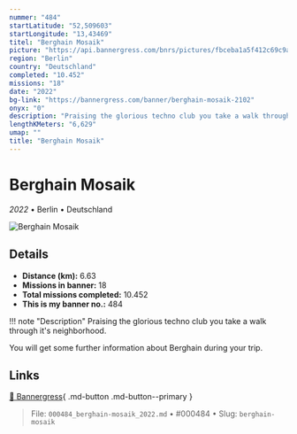 ```yaml
---
nummer: "484"
startLatitude: "52,509603"
startLongitude: "13,43469"
titel: "Berghain Mosaik"
picture: "https://api.bannergress.com/bnrs/pictures/fbceba1a5f412c69c9a424997b50b9c8"
region: "Berlin"
country: "Deutschland"
completed: "10.452"
missions: "18"
date: "2022"
bg-link: "https://bannergress.com/banner/berghain-mosaik-2102"
onyx: "0"
description: "Praising the glorious techno club you take a walk through it's neighborhood.\n\nYou will get some further information about Berghain during your trip."
lengthKMeters: "6,629"
umap: ""
title: "Berghain Mosaik"
---
```

# Berghain Mosaik

*2022* • Berlin • Deutschland

![Berghain Mosaik](https://api.bannergress.com/bnrs/pictures/fbceba1a5f412c69c9a424997b50b9c8)

## Details
- **Distance (km):** 6.63
- **Missions in banner:** 18
- **Total missions completed:** 10.452
- **This is my banner no.:** 484


!!! note "Description"
    Praising the glorious techno club you take a walk through it's neighborhood.

You will get some further information about Berghain during your trip.



## Links
[🔗 Bannergress](https://bannergress.com/banner/berghain-mosaik-2102){ .md-button .md-button--primary }



> File: `000484_berghain-mosaik_2022.md` • #000484 • Slug: `berghain-mosaik`
